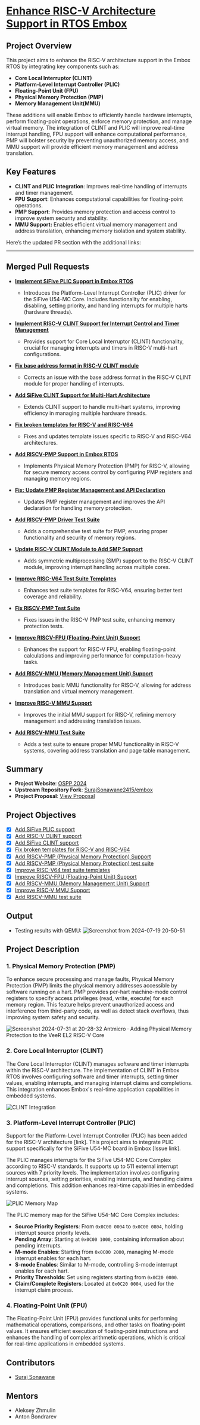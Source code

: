 # [Enhance RISC-V Architecture Support in RTOS Embox](https://summer-ospp.ac.cn/org/prodetail/249c00148?list=org&navpage=org)

## Project Overview
This project aims to enhance the RISC-V architecture support in the Embox RTOS by integrating key components such as:
- **Core Local Interruptor (CLINT)**
- **Platform-Level Interrupt Controller (PLIC)**
- **Floating-Point Unit (FPU)**
- **Physical Memory Protection (PMP)**
- **Memory Management Unit(MMU)**

These additions will enable Embox to efficiently handle hardware interrupts, perform floating-point operations, enforce memory protection, and manage virtual memory. The integration of CLINT and PLIC will improve real-time interrupt handling, FPU support will enhance computational performance, PMP will bolster security by preventing unauthorized memory access, and MMU support will provide efficient memory management and address translation.

## Key Features
- **CLINT and PLIC Integration**: Improves real-time handling of interrupts and timer management.
- **FPU Support**: Enhances computational capabilities for floating-point operations.
- **PMP Support**: Provides memory protection and access control to improve system security and stability.
- **MMU Support:** Enables efficient virtual memory management and address translation, enhancing memory isolation and system stability.

Here’s the updated PR section with the additional links:

---

## Merged Pull Requests
- [**Implement SiFive PLIC Support in Embox RTOS**](https://github.com/embox/embox/pull/3314)
  - Introduces the Platform-Level Interrupt Controller (PLIC) driver for the SiFive U54-MC Core. Includes functionality for enabling, disabling, setting priority, and handling interrupts for multiple harts (hardware threads).

- [**Implement RISC-V CLINT Support for Interrupt Control and Timer Management**](https://github.com/embox/embox/pull/3348)
  - Provides support for Core Local Interruptor (CLINT) functionality, crucial for managing interrupts and timers in RISC-V multi-hart configurations.

- [**Fix base address format in RISC-V CLINT module**](https://github.com/embox/embox/pull/3351)
  - Corrects an issue with the base address format in the RISC-V CLINT module for proper handling of interrupts.

- [**Add SiFive CLINT Support for Multi-Hart Architecture**](https://github.com/embox/embox/pull/3356)
  - Extends CLINT support to handle multi-hart systems, improving efficiency in managing multiple hardware threads.

- [**Fix broken templates for RISC-V and RISC-V64**](https://github.com/embox/embox/pull/3357)
  - Fixes and updates template issues specific to RISC-V and RISC-V64 architectures.

- [**Add RISCV-PMP Support in Embox RTOS**](https://github.com/embox/embox/pull/3368)
  - Implements Physical Memory Protection (PMP) for RISC-V, allowing for secure memory access control by configuring PMP registers and managing memory regions.

- [**Fix: Update PMP Register Management and API Declaration**](https://github.com/embox/embox/pull/3369)
  - Updates PMP register management and improves the API declaration for handling memory protection.

- [**Add RISCV-PMP Driver Test Suite**](https://github.com/embox/embox/pull/3372)
  - Adds a comprehensive test suite for PMP, ensuring proper functionality and security of memory regions.

- [**Update RISC-V CLINT Module to Add SMP Support**](https://github.com/embox/embox/pull/3397)
  - Adds symmetric multiprocessing (SMP) support to the RISC-V CLINT module, improving interrupt handling across multiple cores.

- [**Improve RISC-V64 Test Suite Templates**](https://github.com/embox/embox/pull/3405)
  - Enhances test suite templates for RISC-V64, ensuring better test coverage and reliability.

- [**Fix RISCV-PMP Test Suite**](https://github.com/embox/embox/pull/3392)
  - Fixes issues in the RISC-V PMP test suite, enhancing memory protection tests.

- [**Improve RISCV-FPU (Floating-Point Unit) Support**](https://github.com/embox/embox/pull/3418)
  - Enhances the support for RISC-V FPU, enabling floating-point calculations and improving performance for computation-heavy tasks.

- [**Add RISCV-MMU (Memory Management Unit) Support**](https://github.com/embox/embox/pull/3423)
  - Introduces basic MMU functionality for RISC-V, allowing for address translation and virtual memory management.

- [**Improve RISC-V MMU Support**](https://github.com/embox/embox/pull/3427)
  - Improves the initial MMU support for RISC-V, refining memory management and addressing translation issues.

- [**Add RISCV-MMU Test Suite**](https://github.com/embox/embox/pull/3430)
  - Adds a test suite to ensure proper MMU functionality in RISC-V systems, covering address translation and page table management.

## Summary
- **Project Website**: [OSPP 2024](https://summer-ospp.ac.cn/org/prodetail/249c00148?list=org&navpage=org)
- **Upstream Repository Fork**: [SurajSonawane2415/embox](https://github.com/SurajSonawane2415/embox)
- **Project Proposal**: [View Proposal](https://docs.google.com/document/d/1aRfXzFN_mCHorJmdMGZrrZTLVfves6QpZ8A1rbIRiHk/edit?usp=sharing)

## Project Objectives
- [x] [Add SiFive PLIC support](https://github.com/embox/embox/pull/3314)
- [x] [Add RISC-V CLINT support](https://github.com/embox/embox/pull/3348)
- [x] [Add SiFive CLINT support](https://github.com/embox/embox/pull/3356)
- [x] [Fix broken templates for RISC-V and RISC-V64](https://github.com/embox/embox/pull/3357)
- [x] [Add RISCV-PMP (Physical Memory Protection) Support](https://github.com/embox/embox/pull/3368)
- [x] [Add RISCV-PMP (Physical Memory Protection) test suite](https://github.com/embox/embox/pull/3372)
- [x] [Improve RISC-V64 test suite templates](https://github.com/embox/embox/pull/3405)
- [x] [Improve RISCV-FPU (Floating-Point Unit) Support](https://github.com/embox/embox/pull/3418)
- [x] [Add RISCV-MMU (Memory Management Unit) Support](https://github.com/embox/embox/pull/3423)
- [x] [Improve RISC-V MMU Support](https://github.com/embox/embox/pull/3427)
- [x] [Add RISCV-MMU test suite](https://github.com/embox/embox/pull/3430)

## Output
- Testing results with QEMU:
![Screenshot from 2024-07-19 20-50-51](https://github.com/user-attachments/assets/8ffb41e7-802b-47a7-91ad-79a0d032f5c7)

## Project Description

### 1. Physical Memory Protection (PMP)
To enhance secure processing and manage faults, Physical Memory Protection (PMP) limits the physical memory addresses accessible by software running on a hart. PMP provides per-hart machine-mode control registers to specify access privileges (read, write, execute) for each memory region. This feature helps prevent unauthorized access and interference from third-party code, as well as detect stack overflows, thus improving system safety and security.

![Screenshot 2024-07-31 at 20-28-32 Antmicro · Adding Physical Memory Protection to the VeeR EL2 RISC-V Core](https://github.com/user-attachments/assets/da7e99c7-3572-4510-842c-50a1a3ec50d2)


### 2. Core Local Interruptor (CLINT)
The Core Local Interruptor (CLINT) manages software and timer interrupts within the RISC-V architecture. The implementation of CLINT in Embox RTOS involves configuring software and timer interrupts, setting timer values, enabling interrupts, and managing interrupt claims and completions. This integration enhances Embox's real-time application capabilities in embedded systems.

![CLINT Integration](https://github.com/user-attachments/assets/6bf0d144-5f2e-43b0-92d3-14a4449743ed)

### 3. Platform-Level Interrupt Controller (PLIC)
Support for the Platform-Level Interrupt Controller (PLIC) has been added for the RISC-V architecture [link]. This project aims to integrate PLIC support specifically for the SiFive U54-MC board in Embox [Issue link]. 

The PLIC manages interrupts for the SiFive U54-MC Core Complex according to RISC-V standards. It supports up to 511 external interrupt sources with 7 priority levels. The implementation involves configuring interrupt sources, setting priorities, enabling interrupts, and handling claims and completions. This addition enhances real-time capabilities in embedded systems.

![PLIC Memory Map](https://github.com/user-attachments/assets/ed3af3f9-c55d-42a0-a10e-3e28fa5e21ab)

The PLIC memory map for the SiFive U54-MC Core Complex includes:
- **Source Priority Registers**: From `0x0C00 0004` to `0x0C00 0804`, holding interrupt source priority levels.
- **Pending Array**: Starting at `0x0C00 1000`, containing information about pending interrupts.
- **M-mode Enables**: Starting from `0x0C00 2000`, managing M-mode interrupt enables for each hart.
- **S-mode Enables**: Similar to M-mode, controlling S-mode interrupt enables for each hart.
- **Priority Thresholds**: Set using registers starting from `0x0C20 0000`.
- **Claim/Complete Registers**: Located at `0x0C20 0004`, used for the interrupt claim process.

### 4. Floating-Point Unit (FPU)
The Floating-Point Unit (FPU) provides functional units for performing mathematical operations, comparisons, and other tasks on floating-point values. It ensures efficient execution of floating-point instructions and enhances the handling of complex arithmetic operations, which is critical for real-time applications in embedded systems.


## Contributors
- [Suraj Sonawane](https://github.com/SurajSonawane2415)

## Mentors
- Aleksey Zhmulin
- Anton Bondrarev


